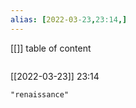```yaml
---
alias: [2022-03-23,23:14,]
---
```

[[]]
table of content
```toc
```

[[2022-03-23]] 23:14

```query
"renaissance"
```